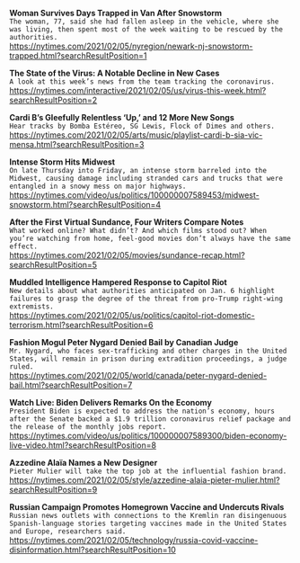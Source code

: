 **Woman Survives Days Trapped in Van After Snowstorm**\
`The woman, 77, said she had fallen asleep in the vehicle, where she was living, then spent most of the week waiting to be rescued by the authorities.`\
https://nytimes.com/2021/02/05/nyregion/newark-nj-snowstorm-trapped.html?searchResultPosition=1

**The State of the Virus: A Notable Decline in New Cases**\
`A look at this week’s news from the team tracking the coronavirus.`\
https://nytimes.com/interactive/2021/02/05/us/virus-this-week.html?searchResultPosition=2

**Cardi B’s Gleefully Relentless ‘Up,’ and 12 More New Songs**\
`Hear tracks by Bomba Estéreo, SG Lewis, Flock of Dimes and others.`\
https://nytimes.com/2021/02/05/arts/music/playlist-cardi-b-sia-vic-mensa.html?searchResultPosition=3

**Intense Storm Hits Midwest**\
`On late Thursday into Friday, an intense storm barreled into the Midwest, causing damage including stranded cars and trucks that were entangled in a snowy mess on major highways.`\
https://nytimes.com/video/us/politics/100000007589453/midwest-snowstorm.html?searchResultPosition=4

**After the First Virtual Sundance, Four Writers Compare Notes**\
`What worked online? What didn’t? And which films stood out? When you’re watching from home, feel-good movies don’t always have the same effect.`\
https://nytimes.com/2021/02/05/movies/sundance-recap.html?searchResultPosition=5

**Muddled Intelligence Hampered Response to Capitol Riot**\
`New details about what authorities anticipated on Jan. 6 highlight failures to grasp the degree of the threat from pro-Trump right-wing extremists.`\
https://nytimes.com/2021/02/05/us/politics/capitol-riot-domestic-terrorism.html?searchResultPosition=6

**Fashion Mogul Peter Nygard Denied Bail by Canadian Judge**\
`Mr. Nygard, who faces sex-trafficking and other charges in the United States, will remain in prison during extradition proceedings, a judge ruled.`\
https://nytimes.com/2021/02/05/world/canada/peter-nygard-denied-bail.html?searchResultPosition=7

**Watch Live: Biden Delivers Remarks On the Economy**\
`President Biden is expected to address the nation’s economy, hours after the Senate backed a $1.9 trillion coronavirus relief package and the release of the monthly jobs report.`\
https://nytimes.com/video/us/politics/100000007589300/biden-economy-live-video.html?searchResultPosition=8

**Azzedine Alaïa Names a New Designer**\
`Pieter Mulier will take the top job at the influential fashion brand.`\
https://nytimes.com/2021/02/05/style/azzedine-alaia-pieter-mulier.html?searchResultPosition=9

**Russian Campaign Promotes Homegrown Vaccine and Undercuts Rivals**\
`Russian news outlets with connections to the Kremlin ran disingenuous Spanish-language stories targeting vaccines made in the United States and Europe, researchers said.`\
https://nytimes.com/2021/02/05/technology/russia-covid-vaccine-disinformation.html?searchResultPosition=10

